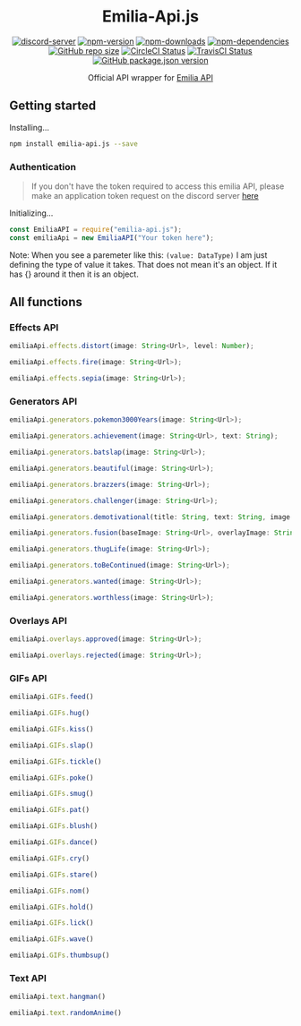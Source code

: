 <h1 align="center">Emilia-Api.js</h1>

<p align="center">
  <a href="https://discord.gg/ZEFrfj5"><img src="https://discordapp.com/api/guilds/582372920047829014/embed.png" alt="discord-server" /></a>
  <a href="https://www.npmjs.com/package/emilia-api.js"><img src="https://img.shields.io/npm/v/emilia-api.js.svg" alt="npm-version" /></a>
  <a href="https://www.npmjs.com/package/emilia-api.js"><img src="https://img.shields.io/npm/dt/emilia-api.js.svg" alt="npm-downloads" /></a>
  <a href="https://david-dm.org/KurokuTetsuya/emilia-api.js"><img src="https://img.shields.io/david/KurokuTetsuya/emilia-api.js.svg" alt="npm-dependencies" /></a>
  <a href="#"><img alt="GitHub repo size" src="https://img.shields.io/github/repo-size/KurokuTetsuya/emilia-api.js.svg"></a>
  <a href='https://circleci.com/gh/KurokuTetsuya/emilia-api.js/'><img src='https://circleci.com/gh/KurokuTetsuya/emilia-api.js/tree/master.svg?style=svg' alt='CircleCI Status' /></a>
  <a href='https://travis-ci.org/KurokuTetsuya/emilia-api.js'><img alt="TravisCI Status" src="https://travis-ci.org/KurokuTetsuya/emilia-api.js.svg?branch=master"></a>
  <a href='https://github.com/KurokuTetsuya/emilia-api.js/blob/master/package.json'><img alt="GitHub package.json version" src="https://img.shields.io/github/package-json/v/KurokuTetsuya/emilia-api.js.svg"></a>
</p>

<p align="center">Official API wrapper for <a href="https://emilia-api.glitch.me">Emilia API</a></p>

## Getting started
Installing...
```bash
npm install emilia-api.js --save
``` 
### Authentication
> If you don't have the token required to access this emilia API, please make an application token request on the discord server [here](https://discord.gg/ZEFrfj5)

Initializing...
```js
const EmiliaAPI = require("emilia-api.js");
const emiliaApi = new EmiliaAPI("Your token here");
``` 
Note: When you see a paremeter like this: `(value: DataType)` I am just defining the type of value it takes. That does not mean it's an object. If it has {} around it then it is an object.

## All functions

### Effects API
```js
emiliaApi.effects.distort(image: String<Url>, level: Number);
```
```js
emiliaApi.effects.fire(image: String<Url>);
```
```js
emiliaApi.effects.sepia(image: String<Url>);
```

### Generators API
```js
emiliaApi.generators.pokemon3000Years(image: String<Url>);
```
```js
emiliaApi.generators.achievement(image: String<Url>, text: String);
```
```js
emiliaApi.generators.batslap(image: String<Url>);
```
```js
emiliaApi.generators.beautiful(image: String<Url>);
```
```js
emiliaApi.generators.brazzers(image: String<Url>);
```
```js
emiliaApi.generators.challenger(image: String<Url>);
```
```js
emiliaApi.generators.demotivational(title: String, text: String, image: String<Url>);
```
```js
emiliaApi.generators.fusion(baseImage: String<Url>, overlayImage: String<Url>);
```
```js
emiliaApi.generators.thugLife(image: String<Url>);
```
```js
emiliaApi.generators.toBeContinued(image: String<Url>);
```
```js
emiliaApi.generators.wanted(image: String<Url>);
```
```js
emiliaApi.generators.worthless(image: String<Url>);
```

### Overlays API
```js
emiliaApi.overlays.approved(image: String<Url>);
```
```js
emiliaApi.overlays.rejected(image: String<Url>);
```

### GIFs API
```js
emiliaApi.GIFs.feed()
```
```js
emiliaApi.GIFs.hug()
```
```js
emiliaApi.GIFs.kiss()
```
```js
emiliaApi.GIFs.slap()
```
```js
emiliaApi.GIFs.tickle()
```
```js
emiliaApi.GIFs.poke()
```
```js
emiliaApi.GIFs.smug()
```
```js
emiliaApi.GIFs.pat()
```
```js
emiliaApi.GIFs.blush()
```
```js
emiliaApi.GIFs.dance()
```
```js
emiliaApi.GIFs.cry()
```
```js
emiliaApi.GIFs.stare()
```
```js
emiliaApi.GIFs.nom()
```
```js
emiliaApi.GIFs.hold()
```
```js
emiliaApi.GIFs.lick()
```
```js
emiliaApi.GIFs.wave()
```
```js
emiliaApi.GIFs.thumbsup()
```

### Text API
```js
emiliaApi.text.hangman()
```
```js
emiliaApi.text.randomAnime()
```
